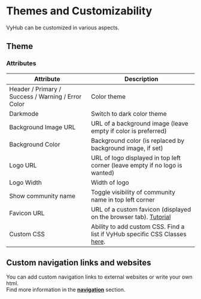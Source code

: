 # Themes and Customizability

VyHub can be customized in various aspects.

## Theme

### Attributes

| Attribute                                          | Description                                                                                                         |
|----------------------------------------------------|---------------------------------------------------------------------------------------------------------------------|
| Header / Primary / Success / Warning / Error Color | Color theme                                                                                                         |
| Darkmode                                           | Switch to dark color theme                                                                                          |
| Background Image URL                               | URL of a background image (leave empty if color is preferred)                                                       |
| Background Color                                   | Background color (is replaced by background image, if set)                                                          |
| Logo URL                                           | URL of logo displayed in top left corner (leave empty if no logo is wanted)                                         |
| Logo Width                                         | Width of logo                                                                                                       |
| Show community name                                | Toggle visibility of community name in top left corner                                                              |
| Favicon URL                                        | URL of a custom favicon (displayed on the browser tab). [Tutorial](https://favicon.io/tutorials/what-is-a-favicon/) |
| Custom CSS                                         | Ability to add custom CSS. Find a list if VyHub specific CSS Classes [here](../dev/css.md).                         |

## Custom navigation links and websites

You can add custom navigation links to external websites or write your own html.  
Find more information in the **[navigation](navigation.md)** section.
